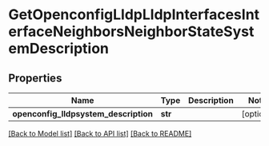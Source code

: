 # GetOpenconfigLldpLldpInterfacesInterfaceNeighborsNeighborStateSystemDescription

## Properties
Name | Type | Description | Notes
------------ | ------------- | ------------- | -------------
**openconfig_lldpsystem_description** | **str** |  | [optional] 

[[Back to Model list]](../README.md#documentation-for-models) [[Back to API list]](../README.md#documentation-for-api-endpoints) [[Back to README]](../README.md)


